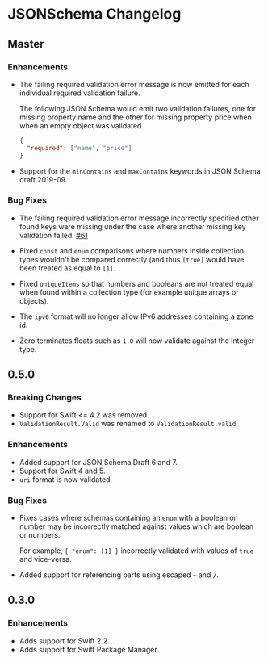 # JSONSchema Changelog

## Master

### Enhancements

- The failing required validation error message is now emitted for each
  individual required validation failure.

  The following JSON Schema would emit two validation failures, one for missing
  property name and the other for missing property price when when an empty
  object was validated.

  ```json
  {
    "required": ["name", "price"]
  }
  ```

- Support for the `minContains` and `maxContains` keywords in JSON Schema draft
  2019-09.

### Bug Fixes

- The failing required validation error message incorrectly specified other
  found keys were missing under the case where another missing key validation
  failed.
  [#61](https://github.com/kylef/JSONSchema.swift/issues/61)

- Fixed `const` and `enum` comparisons where numbers inside collection types
  wouldn't be compared correctly (and thus `[true]` would have been treated as
  equal to `[1]`.

- Fixed `uniqueItems` so that numbers and booleans are not treated equal when
  found within a collection type (for example unique arrays or objects).

- The `ipv6` format will no longer allow IPv6 addresses containing a zone id.

- Zero terminates floats such as `1.0` will now validate against the integer
  type.

## 0.5.0

### Breaking Changes

- Support for Swift <= 4.2 was removed.
- `ValidationResult.Valid` was renamed to `ValidationResult.valid`.

### Enhancements

- Added support for JSON Schema Draft 6 and 7.
- Support for Swift 4 and 5.
- `uri` format is now validated.

### Bug Fixes

- Fixes cases where schemas containing an `enum` with a boolean or number may
  be incorrectly matched against values which are boolean or numbers.

  For example, `{ "enum": [1] }` incorrectly validated with values of `true`
  and vice-versa.

- Added support for referencing parts using escaped `~` and `/`.

## 0.3.0

### Enhancements

- Adds support for Swift 2.2.
- Adds support for Swift Package Manager.
